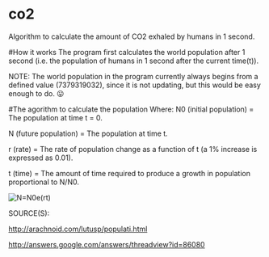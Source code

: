 # co2
Algorithm to calculate the amount of CO2 exhaled by humans in 1 second.

#How it works
The program first calculates the world population after 1 second (i.e. the population of humans in 1 second after the current time(t)).

NOTE: The world population in the program currently always begins from a defined value (7379319032), since it is not updating, but this would be easy enough to do. &#128539;

#The agorithm to calculate the population
Where:
N0 (initial population) = The population at time t = 0.

N (future population) = The population at time t.

r (rate) = The rate of population change as a function of t (a 1% increase is expressed as 0.01).

t (time) = The amount of time required to produce a growth in population proportional to N/N0.

![N=N0e(rt)](http://ahansabharwal.com/co2algorithm.png)

SOURCE(S):

http://arachnoid.com/lutusp/populati.html

http://answers.google.com/answers/threadview?id=86080
